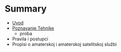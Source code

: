 # Summary

* [Uvod](README.md)
* [Poznavanje Tehnike](chapter1.md)
   * proba
* Pravila i postupci
* Propisi o amaterskoj i amaterskoj satelitskoj službi

